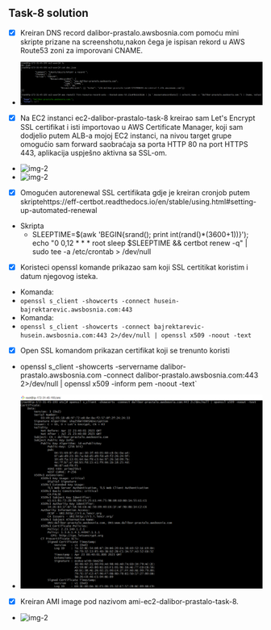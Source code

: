 ## Task-8 solution

- [x] Kreiran DNS record dalibor-prastalo.awsbosnia.com pomoću mini skripte prizane na screenshotu,nakon čega je ispisan rekord u AWS Route53 zoni za imporovani CNAME.


- ![img-1](/week-9/screenshots/Route53_CNAME.png) 
 

- [x] Na EC2 instanci ec2-dalibor-prastalo-task-8 kreirao sam Let's Encrypt SSL certifikat i isti importovao u AWS Certificate Manager, koji sam dodjelio putem ALB-a
mojoj EC2 instanci, na nivou target grupe omogućio sam forward saobraćaja sa porta HTTP 80 na port HTTPS 443, aplikacija uspješno aktivna sa SSL-om.

- ![img-2](/week-0/screenshots/AWS-cert-mngr.png)
- ![img-2](/week-0/screenshots/SSL_Lets_Encrypt.png)

- [x] Omogućen autorenewal SSL certifikata gdje je kreiran cronjob putem skriptehttps://eff-certbot.readthedocs.io/en/stable/using.html#setting-up-automated-renewal
-  Skripta 
    - SLEEPTIME=$(awk 'BEGIN{srand(); print int(rand()*(3600+1))}'); echo "0 0,12 * * * root sleep $SLEEPTIME && certbot renew -q" | sudo tee -a /etc/crontab > /dev/null 
    

- [x] Koristeci openssl komande prikazao sam koji SSL certitikat koristim i datum njegovog isteka. 

- Komanda:
- `openssl s_client -showcerts -connect husein-bajrektarevic.awsbosnia.com:443`
- Komanda:
- `openssl s_client -showcerts -connect bajrektarevic-husein.awsbosnia.com:443 2>/dev/null | openssl x509 -noout -text`


- [x] Open SSL komandom prikazan certifikat koji se trenunto koristi

- openssl s_client -showcerts -servername dalibor-prastalo.awsbosnia.com -connect dalibor-prastalo.awsbosnia.com:443 2>/dev/null | openssl x509 -inform pem -noout -text`

- ![img-3](/week-9/screenshots/open_SSL.png)


- [x] Kreiran AMI image pod nazivom ami-ec2-dalibor-prastalo-task-8.

- ![img-2](/week-0/screenshots/AMI_image.png)

